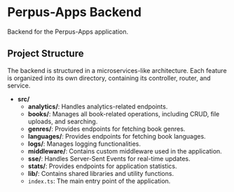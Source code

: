 # Perpus-Apps Backend

Backend for the Perpus-Apps application.

## Project Structure

The backend is structured in a microservices-like architecture. Each feature is organized into its own directory, containing its controller, router, and service.

- **src/**
  - **analytics/**: Handles analytics-related endpoints.
  - **books/**: Manages all book-related operations, including CRUD, file uploads, and searching.
  - **genres/**: Provides endpoints for fetching book genres.
  - **languages/**: Provides endpoints for fetching book languages.
  - **logs/**: Manages logging functionalities.
  - **middleware/**: Contains custom middleware used in the application.
  - **sse/**: Handles Server-Sent Events for real-time updates.
  - **stats/**: Provides endpoints for application statistics.
  - **lib/**: Contains shared libraries and utility functions.
  - `index.ts`: The main entry point of the application.
